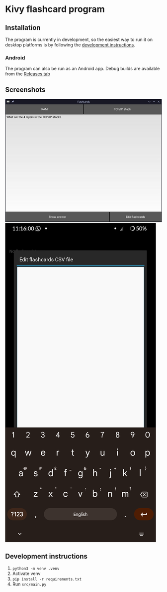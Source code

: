 # Kivy flashcard program

## Installation

The program is currently in development, so the easiest way to run it on desktop platforms is by following the [development instructions](#development-instructions).

### Android

The program can also be run as an Android app. Debug builds are available from the [Releases tab](https://github.com/RandomSearch18/kivy-flash-cards/releases)

## Screenshots

![The flashcards program running on desktop Linux, showing the question part of a flashcard](assets/desktop/question.png)
![The flashcards program running on Android, with a popup for editing the flashcards data and an on-screen keyboard](assets/android/editor.png)

## Development instructions

1. `python3 -m venv .venv`
2. Activate venv
3. `pip install -r requirements.txt`
4. Run `src/main.py`
